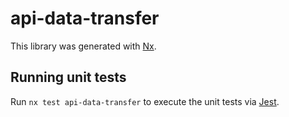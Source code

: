 # api-data-transfer

This library was generated with [Nx](https://nx.dev).

## Running unit tests

Run `nx test api-data-transfer` to execute the unit tests via [Jest](https://jestjs.io).
